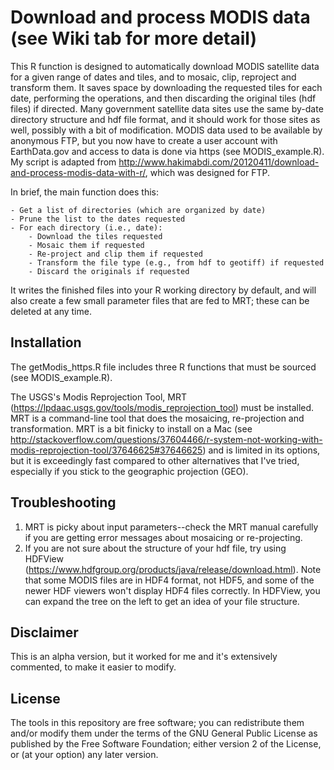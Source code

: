 Download and process MODIS data (see Wiki tab for more detail)
===============================
This R function is designed to automatically download MODIS satellite data for a given range of dates and tiles, and to mosaic, clip, reproject and transform them.  It saves space by downloading the requested tiles for each date, performing the operations, and then discarding the original tiles (hdf files) if directed.  Many government satellite data sites use the same by-date directory structure and hdf file format, and it should work for those sites as well, possibly with a bit of modification.  MODIS data used to be available by anonymous FTP, but you now have to create a user account with EarthData.gov and access to data is done via https (see MODIS_example.R).  My script is adapted from http://www.hakimabdi.com/20120411/download-and-process-modis-data-with-r/, which was designed for FTP.  

In brief, the main function does this:
```
- Get a list of directories (which are organized by date)
- Prune the list to the dates requested
- For each directory (i.e., date):
	- Download the tiles requested
	- Mosaic them if requested 
	- Re-project and clip them if requested
	- Transform the file type (e.g., from hdf to geotiff) if requested
	- Discard the originals if requested
```
It writes the finished files into your R working directory by default, and will also create a few small parameter files that are fed to MRT; these can be deleted at any time.


Installation
------------
The getModis_https.R file includes three R functions that must be sourced (see MODIS_example.R).  

The USGS's Modis Reprojection Tool, MRT (https://lpdaac.usgs.gov/tools/modis_reprojection_tool) must be installed.  MRT is a command-line tool that does the mosaicing, re-projection and transformation.  MRT is a bit finicky to install on a Mac (see http://stackoverflow.com/questions/37604466/r-system-not-working-with-modis-reprojection-tool/37646625#37646625) and is limited in its options, but it is exceedingly fast compared to other alternatives that I've tried, especially if you stick to the geographic projection (GEO).  

Troubleshooting
--------------- 
1. MRT is picky about input parameters--check the MRT manual carefully if you are getting error messages about mosaicing or re-projecting.  
2. If you are not sure about the structure of your hdf file, try using HDFView (https://www.hdfgroup.org/products/java/release/download.html).  Note that some MODIS files are in HDF4 format, not HDF5, and some of the newer HDF viewers won't display HDF4 files correctly.  In HDFView, you can expand the tree on the left to get an idea of your file structure.

Disclaimer
--------------
This is an alpha version, but it worked for me and it's extensively commented, to make it easier to modify.

License
-------
The tools in this repository are free software; you can redistribute them and/or modify them under the terms of the GNU General Public License as published by the Free Software Foundation; either version 2 of the License, or (at your option) any later version.   
